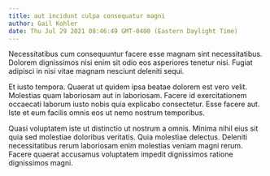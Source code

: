 ```yaml
---
title: aut incidunt culpa consequatur magni
author: Gail Kohler
date: Thu Jul 29 2021 08:46:49 GMT-0400 (Eastern Daylight Time)
---
```

Necessitatibus cum consequuntur facere esse magnam sint necessitatibus. Dolorem dignissimos nisi enim sit odio eos asperiores tenetur nisi. Fugiat adipisci in nisi vitae magnam nesciunt deleniti sequi.

 Et iusto tempora. Quaerat ut quidem ipsa beatae dolorem est vero velit. Molestias quam laboriosam aut in laboriosam. Facere id exercitationem occaecati laborum iusto nobis quia explicabo consectetur. Esse facere aut. Iste et eum facilis omnis eos ut nemo nostrum temporibus.

 Quasi voluptatem iste ut distinctio ut nostrum a omnis. Minima nihil eius sit quia sed molestiae doloribus veritatis. Quia molestiae delectus. Deleniti necessitatibus rerum laboriosam enim molestias veniam magni rerum. Facere quaerat accusamus voluptatem impedit dignissimos ratione dignissimos magni.